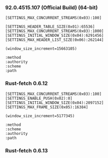 ### 92.0.4515.107 (Official Build) (64-bit)
```
[SETTINGS_MAX_CONCURRENT_STREAMS(0x03):100]

[SETTINGS_HEADER_TABLE_SIZE(0x01):65536]
[SETTINGS_MAX_CONCURRENT_STREAMS(0x03):1000]
[SETTINGS_INITIAL_WINDOW_SIZE(0x04):6291456]
[SETTINGS_MAX_HEADER_LIST_SIZE(0x06):262144]

(window_size_increment=15663105)

:method
:authority
:scheme
:path
```

### Rust-fetch 0.6.12
```
[SETTINGS_MAX_CONCURRENT_STREAMS(0x03):100]
[SETTINGS_ENABLE_PUSH(0x02):0]
[SETTINGS_INITIAL_WINDOW_SIZE(0x04):2097152]
[SETTINGS_MAX_FRAME_SIZE(0x05):16384]

(window_size_increment=5177345)

:method
:scheme
:authority
:path
```

### Rust-fetch 0.6.13
```

```
